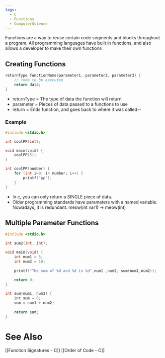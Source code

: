 ```yaml
---
tags:
  - C
  - Functions
  - ComputerScience
---
```

Functions are a way to reuse certain code segments and blocks throughout a program. All programming languages have built in functions, and also allows a developer to make their own functions

## Creating Functions
``` c
returnType functionName(parameter1, parameter2, parameter3) {
	// code to be executed
	return data;
}
```
- returnType = The type of data the function will return
- parameter = Pieces of data passed to a functions to use
- return = Ends function, and goes back to where it was called--

### Example
```c
#include <stdio.h>

int coolPP(int);

void main(void) {
	coolPP(5);
}

int coolPP(number) {
	for (int i=0; i< number; i++) {
		printf("pp");
	}
}
```
- In c, you can only return a SINGLE piece of data.
- Older programming standards have parameters with a named variable. Nowadays, it is redundant. meow(int var1)  -> meow(int)

## Multiple Parameter Functions
```c
#include <stdio.h>

int sum2(int, int);

void main(void) {
	int num1 = 5;
	int num2 = 10;
	
	printf("The sum of %d and %d is %d",num1 ,num2, sum(num1,num2));
	
	return 0;
}

int sum(num1, num2) {
	int sum = 0;
	sum = num1 + num2;
	
	return sum;
}
```

# See Also
[[Function Signatures - C]]
[[Order of Code - C]]